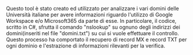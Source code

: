 Questo tool è stato creato ed utilizzato per analizzare i vari domini delle Università italiane per avere informazioni riguardo l'utilizzo di Google Workspace e/o Microsoft365 da parte di esse.
In particolare, il codice, scritto in C#, sfrutta il comando "nslookup" su ognuno degli indirizzi dei domini(inseriti nel file "domini.txt") su cui si vuole effettuare il controllo. Questo processo ha comportato il recupero di record MX e record TXT per ogni dominio e l'estrazione di informazioni rilevanti per la verifica.
